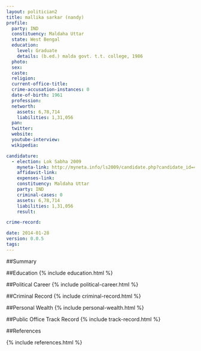 ```yaml
---
layout: politician2
title: mallika sarkar (nandy)
profile: 
  party: IND
  constituency: Maldaha Uttar
  state: West Bengal
  education: 
    level: Graduate
    details: (b.ed.) malda govt. t.t. college, 1986
  photo: 
  sex: 
  caste: 
  religion: 
  current-office-title: 
  crime-accusation-instances: 0
  date-of-birth: 1961
  profession: 
  networth: 
    assets: 6,78,714
    liabilities: 1,31,056
  pan: 
  twitter: 
  website: 
  youtube-interview: 
  wikipedia: 

candidature: 
  - election: Lok Sabha 2009
    myneta-link: http://myneta.info/ls2009/candidate.php?candidate_id=4830
    affidavit-link: 
    expenses-link: 
    constituency: Maldaha Uttar 
    party: IND
    criminal-cases: 0
    assets: 6,78,714
    liabilities: 1,31,056
    result:  

crime-record: 

date: 2014-01-28
version: 0.0.5
tags: 
---
```

##Summary


##Education
{% include education.html %}


##Political Career
{% include political-career.html %}


##Criminal Record
{% include criminal-record.html %}


##Personal Wealth
{% include personal-wealth.html %}


##Public Office Track Record
{% include track-record.html %}


##References


{% include references.html %}